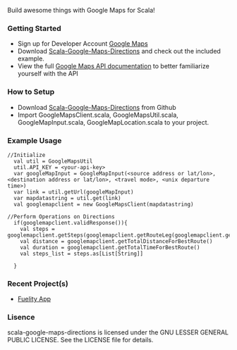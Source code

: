 Build awesome things with Google Maps for Scala! 

### Getting Started

* Sign up for Developer Account [Google Maps](https://developers.google.com/maps/)
* Download [Scala-Google-Maps-Directions](https://github.com/rishijash/scala-google-maps-directions) and check out the included example.
* View the full [Google Maps API documentation](https://developers.google.com/maps/documentation/) to better familiarize yourself with the API

### How to Setup

* Download [Scala-Google-Maps-Directions](https://github.com/rishijash/scala-google-maps-directions) from Github
* Import GoogleMapsClient.scala, GoogleMapsUtil.scala, GoogleMapInput.scala, GoogleMapLocation.scala to your project.

### Example Usage

```
//Initialize
  val util = GoogleMapsUtil
  util.API_KEY = <your-api-key>
  var googleMapInput = GoogleMapInput(<source address or lat/lon>,<destination address or lat/lon>, <travel mode>, <unix departure time>)
  var link = util.getUrl(googleMapInput)
  var mapdatastring = util.get(link)
  val googlemapclient = new GoogleMapsClient(mapdatastring)
  
//Perform Operations on Directions
  if(googlemapclient.validResponse()){
    val steps = googlemapclient.getSteps(googlemapclient.getRouteLeg(googlemapclient.getBestRoute()))
    val distance = googlemapclient.getTotalDistanceForBestRoute()
    val duration = googlemapclient.getTotalTimeForBestRoute()
    val steps_list = steps.as[List[String]]
   
  }
```
### Recent Project(s)

* [Fuelity App](https://play.google.com/store/apps/details?id=com.fuelity)

### Lisence

scala-google-maps-directions is licensed under the GNU LESSER GENERAL PUBLIC LICENSE. See the LICENSE file for details.
